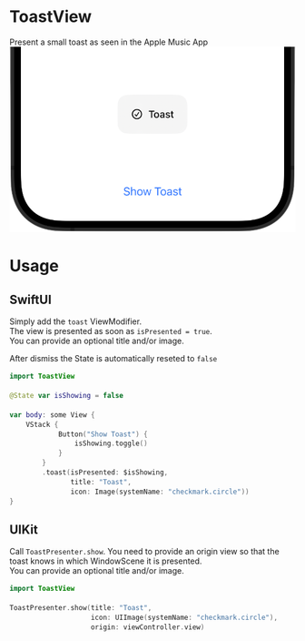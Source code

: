 # ToastView
Present a small toast as seen in the Apple Music App  
![Toast](./Screenshots/toast.png)

# Usage


## SwiftUI

Simply add the `toast` ViewModifier.   
The view is presented as soon as `isPresented = true`.  
You can provide an optional title and/or image.  

After dismiss the State is automatically reseted to `false`  

```swift
import ToastView

@State var isShowing = false

var body: some View {
    VStack {
            Button("Show Toast") {
                isShowing.toggle()
            }
        }
        .toast(isPresented: $isShowing,
               title: "Toast", 
               icon: Image(systemName: "checkmark.circle"))
}
```

## UIKit

Call `ToastPresenter.show`. You need to provide an origin view so that the toast knows in which WindowScene it is presented.  
You can provide an optional title and/or image.  

```swift
import ToastView

ToastPresenter.show(title: "Toast", 
                    icon: UIImage(systemName: "checkmark.circle"), 
                    origin: viewController.view)
```
